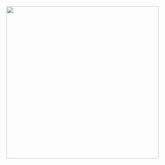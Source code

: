 


<img src="/../main/01_Haupt-Dashboard/E_Floorplan-Bilder/1_Floorplan/background.png" width="400">